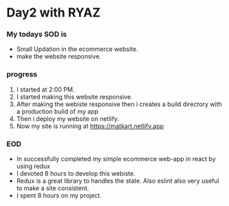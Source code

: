# Day2 with RYAZ
### My todays SOD is 
* Small Updation in the ecommerce website. 
* make the website responsive.

### progress 
1. I started at 2:00 PM.
2. I started making this website responsive.
3. After making the webiste responsive then  i  creates a build directory with a production build of my app
4. Then i deploy my website on netlify.
5. Now my site is running at https://matkart.netlify.app
   
### EOD
* In successfully completed my simple ecommerce web-app in react by using redux
* I devoted 8 hours to develop this webiste.
* Redux is a great library to handles the state. Also eslint also very useful to make a site consistent.
* I spent 8 hours  on my project.
  

